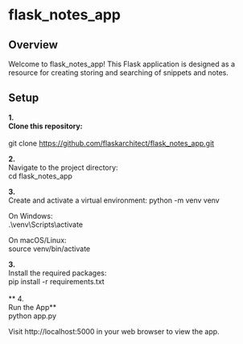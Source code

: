 # flask_notes_app

## Overview

Welcome to flask_notes_app! This Flask application is designed as a resource for creating storing and searching of snippets and notes.

## Setup

**1.**
 <br/>**Clone this repository:**<br/><br/>
   git clone https://github.com/flaskarchitect/flask_notes_app.git

 **2.**
<br/>Navigate to the project directory:<br/>
cd flask_notes_app

 **3.**
<br/> Create and activate a virtual environment:
python -m venv venv

On Windows:<br/>
.\venv\Scripts\activate

On macOS/Linux:<br/>
source venv/bin/activate

 **3.**
<br/> 
Install the required packages:<br/>
pip install -r requirements.txt<br/><br/>
** 4.<br/> Run the App**<br/>
python app.py

Visit http://localhost:5000 in your web browser to view the app.